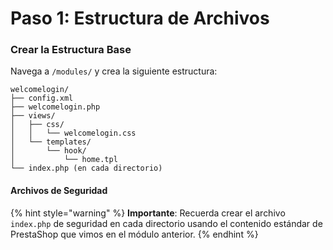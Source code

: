 # Paso 1: Estructura de Archivos

### Crear la Estructura Base

Navega a `/modules/` y crea la siguiente estructura:

```
welcomelogin/
├── config.xml
├── welcomelogin.php
├── views/
│   ├── css/
│   │   └── welcomelogin.css
│   └── templates/
│       └── hook/
│           └── home.tpl
└── index.php (en cada directorio)
```

#### Archivos de Seguridad

{% hint style="warning" %}
**Importante**: Recuerda crear el archivo `index.php` de seguridad en cada directorio usando el contenido estándar de PrestaShop que vimos en el módulo anterior.
{% endhint %}
